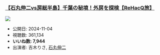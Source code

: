 ### [【石丸伸二vs房総半島】千葉の秘境！外房を探検【ReHacQ旅】](https://www.youtube.com/watch?v=41xZeoUCeOE)
[![](https://img.youtube.com/vi/41xZeoUCeOE/sddefault.jpg)](https://www.youtube.com/watch?v=41xZeoUCeOE)
-   公開日: 2024-11-04
-   視聴数: 361,134
-   **いいね数: 7,944**
-   出演者: 吉木りさ, [石丸伸二](/rehacq_fan/people/石丸伸二 "wikilink")
